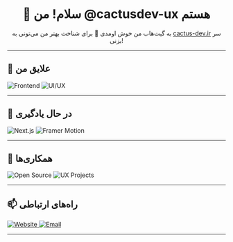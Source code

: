 <h1 align="center">👋 سلام! من @cactusdev-ux هستم</h1>

<p align="center">
به گیت‌هاب من خوش اومدی 🌵  
برای شناخت بهتر من می‌تونی به  
<a href="https://cactus-dev.ir" target="_blank">cactus-dev.ir</a> سر بزنی!
</p>

---

## 👀 علایق من
<img src="https://img.shields.io/badge/Frontend-Development-blue?style=flat&logo=react" alt="Frontend" />
<img src="https://img.shields.io/badge/UI%2FUX-Design-purple?style=flat&logo=figma" alt="UI/UX" />

---

## 🌱 در حال یادگیری
<img src="https://img.shields.io/badge/React-Next.js-black?style=flat&logo=next.js" alt="Next.js" />
<img src="https://img.shields.io/badge/Framer-Motion-pink?style=flat&logo=framer" alt="Framer Motion" />

---

## 💞️ همکاری‌ها
<img src="https://img.shields.io/badge/Open%20Source-Contribution-brightgreen?style=flat&logo=github" alt="Open Source" />
<img src="https://img.shields.io/badge/UX%20Focused-Projects-orange?style=flat&logo=visualstudiocode" alt="UX Projects" />

---

## 📫 راه‌های ارتباطی
<a href="https://cactus-dev.ir" target="_blank">
  <img src="https://img.shields.io/badge/Website-cactus--dev.ir-darkgreen?style=flat&logo=google-chrome" alt="Website" />
</a>
<a href="mailto:info@cactus-dev.ir">
  <img src="https://img.shields.io/badge/Email-info%40cactus--dev.ir-red?style=flat&logo=gmail" alt="Email" />
</a>

---

<p align="center">
<!---
cactusdev-ux/cactusdev-ux یک ریپازیتوری ✨ خاص ✨ است چون فایل `README.md` (همین فایل) روی پروفایل گیت‌هاب شما نمایش داده می‌شود.
می‌توانید روی لینک Preview کلیک کنید تا تغییرات را ببینید.
--->
</p>
